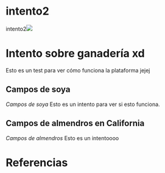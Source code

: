 # intento2
intento2<a href="https://juncture-digital.org"><img src="https://juncture-digital.org/images/ve-button.png"></a>

<param ve-config 
       title="Esto es un intento hecho por Valeria"
       author="Valeria Tafurt Ortegón"
       banner="https://concepto.de/wp-content/uploads/2019/12/ganaderia-e1577324681175.jpg" 
       layout="vertical">

<!-- Entities discussed throughout the essay are typically defined before the essay text and
     are thus available in all text.  Entity identifiers (QIDs) can be found in either
     Wikipedia or Wikidata (https://www.wikidata.org)> -->
<param ve-entity eid="Q185372"> <!-- Girl with a Pearl Earring painting -->
<param ve-entity eid="Q41264"> <!-- Johannes Vermeer -->
<param ve-entity eid="Q221092"> <!-- Mauritshuis -->
<param ve-entity eid="Q36600"> <!-- The Hague -->

# Intento sobre ganadería xd

Esto es un test para ver cómo funciona la plataforma jejej
<param ve-image 
       label="Leche" 
       description="painting by Johannes Vermeer" 
       license="public domain" 
       url="https://www.lavanguardia.com/files/image_948_465/uploads/2018/11/05/5e996514f272d.jpeg">


## Campos de soya

_Campos de soya_ Esto es un intento para ver si esto funciona.
<param ve-image 
       label="Campos de soya" 
       description="painting by Johannes Vermeer" 
       license="public domain" 
       url="https://panorama-agro.com/wp-content/uploads/2017/10/Portada-soya-2f.jpg">

## Campos de almendros en California

_Campos de almendros_ Esto es un intentoooo
<param ve-image 
       label="Campos de almendros" 
       description="painting by Johannes Vermeer" 
       license="public domain" 
       url="https://elviajero.elpais.com/elviajero/imagenes/2018/01/26/actualidad/1516985339_058099_1516987049_sumario_grande.jpg">

# Referencias



